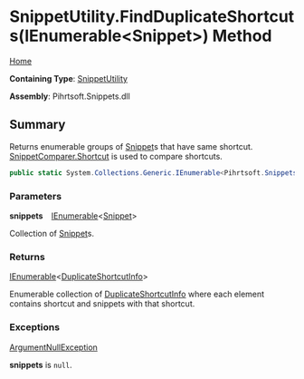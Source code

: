 # SnippetUtility\.FindDuplicateShortcuts\(IEnumerable\<Snippet>\) Method

[Home](../../../../README.md)

**Containing Type**: [SnippetUtility](../README.md)

**Assembly**: Pihrtsoft\.Snippets\.dll

## Summary

Returns enumerable groups of [Snippet](../../Snippet/README.md)s that have same shortcut\. [SnippetComparer.Shortcut](../../Comparers/SnippetComparer/Shortcut/README.md) is used to compare shortcuts\.

```csharp
public static System.Collections.Generic.IEnumerable<Pihrtsoft.Snippets.DuplicateShortcutInfo> FindDuplicateShortcuts(System.Collections.Generic.IEnumerable<Pihrtsoft.Snippets.Snippet> snippets)
```

### Parameters

**snippets** &ensp; [IEnumerable](https://docs.microsoft.com/en-us/dotnet/api/system.collections.generic.ienumerable-1)\<[Snippet](../../Snippet/README.md)>

Collection of [Snippet](../../Snippet/README.md)s\.

### Returns

[IEnumerable](https://docs.microsoft.com/en-us/dotnet/api/system.collections.generic.ienumerable-1)\<[DuplicateShortcutInfo](../../DuplicateShortcutInfo/README.md)>

Enumerable collection of [DuplicateShortcutInfo](../../DuplicateShortcutInfo/README.md) where each element contains shortcut and snippets with that shortcut\.

### Exceptions

[ArgumentNullException](https://docs.microsoft.com/en-us/dotnet/api/system.argumentnullexception)

**snippets** is `null`\.


